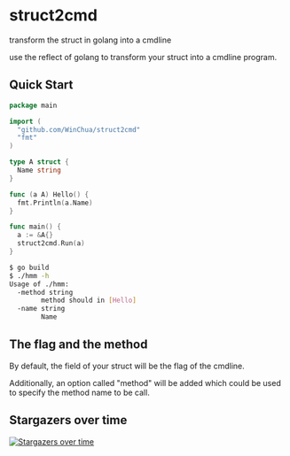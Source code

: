 # struct2cmd
transform the struct in golang into a cmdline

use the reflect of golang to transform your struct into a cmdline program.


## Quick Start

```go
package main

import (
  "github.com/WinChua/struct2cmd"
  "fmt"
)

type A struct {
  Name string
}

func (a A) Hello() {
  fmt.Println(a.Name)
}

func main() {
  a := &A{}
  struct2cmd.Run(a)
}
```

```bash
$ go build
$ ./hmm -h
Usage of ./hmm:
  -method string
    	method should in [Hello]
  -name string
    	Name
```

## The flag and the method

By default, the field of your struct will be the flag of the cmdline.

Additionally, an option called "method" will be added which could be used to specify the method name to be call.


## Stargazers over time

[![Stargazers over time](https://starchart.cc/WinChua/struct2cmd.svg)](https://starchart.cc/WinChua/struct2cmd)

